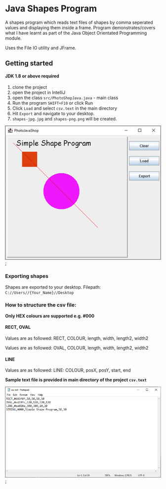 # Java Shapes Program

A shapes program which reads text files of shapes by comma seperated values and displaying them inside a frame. Program demonstrates/covers what I have learnt as part of the Java Object Orientated Programming module.

Uses the File IO utility and JFrame.

## Getting started
#### JDK 1.8 or above required

1. clone the project
2. open the project in IntelliJ
3. open the class `src/PhotoShopJava.java` - main class
4. Run the program `SHIFT+F10` or click Run
5. Click `Load` and select `csv.text` in the main directory
6. Hit `Export` and navigate to your desktop.
7. `shapes-jpg.jpg` and `shapes-png.png` will be created.


![](demo/Load.png);

### Exporting shapes
Shapes are exported to your desktop. Filepath: `C://Users//{Your_Name}//Desktop`
### How to structure the csv file:
<b> Only HEX colours are supported e.g. #000 </b>



#### RECT, OVAL
<p>Values are as followed: RECT, COLOUR, length, width, length2, width2<p>
<p>Values are as followed: OVAL, COLOUR, length, width, length2, width2<p>

#### LINE
<p>Values are as followed: LINE: COLOUR, posX, posY, start, end <p>

<b>Sample text file is provided in main directory of the project `csv.text`</b>

![](demo/TextFile.png);

